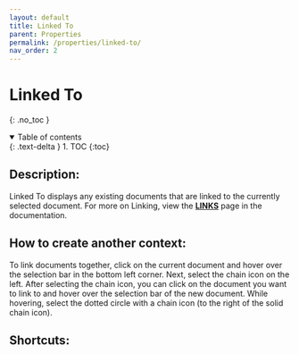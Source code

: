 ```yaml
---
layout: default
title: Linked To
parent: Properties
permalink: /properties/linked-to/
nav_order: 2
---
```


# Linked To
{: .no_toc }

<details open markdown="block">
  <summary>
    Table of contents
  </summary>
  {: .text-delta }
1. TOC
{:toc}
</details>

## Description:
Linked To displays any existing documents that are linked to the currently selected document. For more on Linking, view the **[LINKS](/Dash-Documentation/features/linking/)** page in the documentation. 

## How to create another context: 
To link documents together, click on the current document and hover over the selection bar in the bottom left corner. Next, select the chain icon on the left. After selecting the chain icon, you can click on the document you want to link to and hover over the selection bar of the new document. While hovering, select the dotted circle with a chain icon (to the right of the solid chain icon). 

## Shortcuts:
